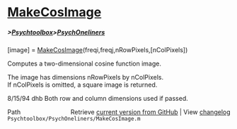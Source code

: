 # [MakeCosImage](MakeCosImage)
##### >[Psychtoolbox](Psychtoolbox)>[PsychOneliners](PsychOneliners)

[image] = [MakeCosImage](MakeCosImage)(freqi,freqj,nRowPixels,[nColPixels])  
  
Computes a two-dimensional cosine function image.  
  
The image has dimensions nRowPixels by nColPixels.  
If nColPixels is omitted, a square image is returned.  
  
8/15/94     dhb     Both row and column dimensions used if passed.  




<div class="code_header" style="text-align:right;">
  <span style="float:left;">Path&nbsp;&nbsp;</span> <span class="counter">Retrieve <a href=
  "https://raw.github.com/Psychtoolbox-3/Psychtoolbox-3/beta/Psychtoolbox/PsychOneliners/MakeCosImage.m">current version from GitHub</a> | View <a href=
  "https://github.com/Psychtoolbox-3/Psychtoolbox-3/commits/beta/Psychtoolbox/PsychOneliners/MakeCosImage.m">changelog</a></span>
</div>
<div class="code">
  <code>Psychtoolbox/PsychOneliners/MakeCosImage.m</code>
</div>


